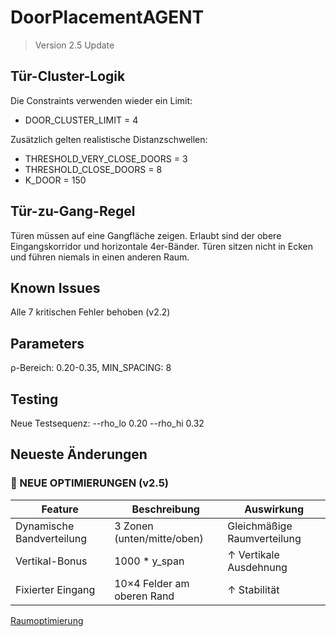 # DoorPlacementAGENT
> Version 2.5 Update

## Tür-Cluster-Logik
Die Constraints verwenden wieder ein Limit:
- DOOR_CLUSTER_LIMIT = 4

Zusätzlich gelten realistische Distanzschwellen:
- THRESHOLD_VERY_CLOSE_DOORS = 3
- THRESHOLD_CLOSE_DOORS = 8
- K_DOOR = 150

## Tür-zu-Gang-Regel
Türen müssen auf eine Gangfläche zeigen. Erlaubt sind der obere Eingangskorridor
und horizontale 4er-Bänder. Türen sitzen nicht in Ecken und führen niemals in
einen anderen Raum.

## Known Issues
Alle 7 kritischen Fehler behoben (v2.2)

## Parameters
ρ-Bereich: 0.20-0.35, MIN_SPACING: 8

## Testing
Neue Testsequenz: --rho_lo 0.20 --rho_hi 0.32

## Neueste Änderungen
### 🔧 NEUE OPTIMIERUNGEN (v2.5)
| Feature                      | Beschreibung                          | Auswirkung               |
|------------------------------|---------------------------------------|--------------------------|
| Dynamische Bandverteilung    | 3 Zonen (unten/mitte/oben)            | Gleichmäßige Raumverteilung |
| Vertikal-Bonus               | 1000 * y_span                         | ↑ Vertikale Ausdehnung |
| Fixierter Eingang            | 10×4 Felder am oberen Rand           | ↑ Stabilität          |

[Raumoptimierung](#raumoptimierung)
